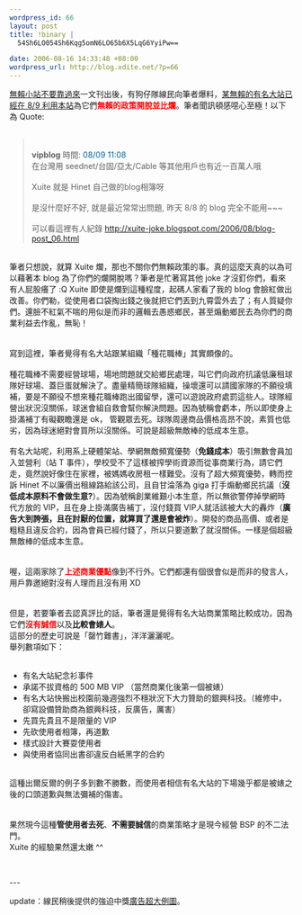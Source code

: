 ```yaml
--- 
wordpress_id: 66
layout: post
title: !binary |
  54Sh6LO054Sh6Kqg5omN6LO65b6X5LqG6YyiPw==

date: 2006-08-16 14:33:48 +08:00
wordpress_url: http://blog.xdite.net/?p=66
---
```

<a href="http://xuite-joke.blogspot.com/2006/08/blog-post_12.html">無賴小站不要靠過來</a>一文刊出後，有狗仔隊線民向筆者爆料，<a href="http://www.wretch.cc/hala/viewtopic.php?p=558459&amp;sid=b66036068e669e061d6ef10d10d68605">某無賴的有名大站已經在 8/9 利用本站</a>為它們<font color="#ff0000"><strong>無賴的政策開脫並比爛</strong></font>。筆者聞訊頓感噁心至極！以下為 Quote:<br /><br /><blockquote><br />      <span class="name"><a name="555714" title="555714"></a><strong>vipblog</strong></span> <span class="postdetails">時間: <font color="#006699">08/09 11:08</font></span><br /><span class="postbody">在台灣用  seednet/台固/亞太/Cable 等其他用戶也有近一百萬人哦<br /></span><span class="postbody"><br />Xuite 就是 Hinet 自己做的blog相簿呀<br /></span><span class="postbody"><br />是沒什麼好不好, 就是最近常常出問題, 昨天 8/8 的 blog 完全不能用~~~<br /></span><span class="postbody"><br />可以看這裡有人紀錄 <a href="http://xuite-joke.blogspot.com/2006/08/blog-post_06.html" target="_blank">http://xuite-joke.blogspot.com/2006/08/blog-post_06.html</a></span><br /></blockquote><br />筆者只想說，就算 Xuite 爛，那也不關你們無賴政策的事。真的這麼天真的以為可以藉著本 blog 為了你們的爛開脫嗎？筆者是忙著寫其他 joke 才沒釘你們，看來有人屁股癢了 :Q Xuite 即使是爛到這種程度，起碼人家看了我的 blog 會臉紅做出改善。你們勒，從使用者口袋掏出錢之後就把它們丟到九霄雲外去了；有人質疑你們。還臉不紅氣不喘的用似是而非的邏輯去愚惑鄉民，甚至煽動鄉民去為你們的商業利益去作亂，無恥！<br /><br /><br />寫到這裡，筆者覺得有名大站跟某組織「種花職棒」其實頗像的。<br /><br />種花職棒不需要經營球場，場地問題就交給鄉民處理，叫它們向政府抗議低廉租球隊好球場、蓋巨蛋就解決了。盡量精簡球隊組織，操壞還可以請國家隊的不願役填補，要是不願役不想來種花職棒跑出國留學，還可以遊說政府處罰這些人。球隊經營出狀況沒關係，球迷會組自救會幫你解決問題。因為號稱會虧本，所以即使身上掛滿補丁有礙觀瞻還是 ok， 管觀眾去死。球隊周邊商品價格高昂不說，素質也低劣，因為球迷絕對會買所以沒關係。可說是超級無敵棒的低成本生意。<br /><br />有名大站呢，利用系上硬體架站、學網無敵頻寬優勢（<strong>免錢成本</strong>）吸引無數會員加入並營利（站 T 事件），學校受不了這樣被搾學術資源而從事商業行為，請它們走，竟然說好像住在家裡，被媽媽收房租一樣難受。沒有了超大頻寬優勢，轉而控訴 Hinet 不以廉價出租線路給該公司，且自甘淪落為 giga 打手煽動鄉民抗議（<strong>沒低成本原料不會做生意?</strong>）。因為號稱創業維艱小本生意，所以無欲警停掉學網時代方放的 VIP，且在身上掛滿廣告補丁，沒付錢買 VIP人就活該被大大的轟炸（<strong>廣告大到誇張，且在討厭的位置，就算買了還是會被炸</strong>）。開發的商品高價、或者是粗糙且違反合約，因為會員已經付錢了，所以只要道歉了就沒關係。一樣是個超級無敵棒的低成本生意。<br /><br /><br />喔，這兩家除了<font color="#ff0000"><strong>上述商業優點</strong></font>像到不行外。它們都還有個很會似是而非的發言人，用戶靠邀絕對沒有人理而且沒有用 XD<br /><br /><br />但是，若要筆者去認真評比的話，筆者還是覺得有名大站商業策略比較成功，因為它們<font color="#ff0000"><strong>沒有誠信</strong></font>以及<strong>比較會婊人</strong>。<br />這部分的歷史可說是「罄竹難書」，洋洋灑灑呢。<br />舉列數項如下：<br /><br /><ul><li>有名大站紀念衫事件</li><li>承諾不拔資格的 500 MB VIP （當然商業化後第一個被婊）</li><li>有名大站快搬出校園前幾週強烈不穩狀況下大力贊助的銀興科技。（維修中，卻寫設備贊助商為銀興科技，反廣告，厲害）</li><li>先買先貴且不是限量的 VIP <br /></li><li>先砍使用者相簿，再道歉<br /></li><li>樣式設計大賽耍使用者</li><li>與使用者協同出書卻違反白紙黑字的合約</li></ul><p><br />這種出爾反爾的例子多到數不勝數，而使用者相信有名大站的下場幾乎都是被婊之後的口頭道歉與無法彌補的傷害。<br /><br /><br />果然現今這種<strong>管使用者去死</strong>、<strong>不需要誠信</strong>的商業策略才是現今經營 BSP 的不二法門。<br />Xuite 的經驗果然還太嫩 ^^</p><p>&nbsp;</p><p>---</p><p>update：線民稍後提供的強迫中獎<a href="http://www.geocities.com/dumperror/pic/wretch.jpg" target="_blank">廣告超大例圖</a>。&nbsp;</p>
